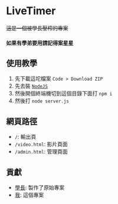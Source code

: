 # LiveTimer
~~這是一個被學長壓榨的專案~~
#### **如果有學弟要用請記得案星星**

## 使用教學
1. 先下載這坨檔案 `Code > Download ZIP`
2. 先去裝 [`NodeJS`](https://nodejs.org/zh-tw/)
3. 然後開個終端機切到這個目錄下面打 `npm i`
4. 然後打 `node server.js`

## 網頁路徑
- `/`: 輸出頁
- `/video.html`: 影片頁面
- `/admin.html`: 管理頁面

## 貢獻
 - [學長](https://github.com/lifeng-87): 製作了原始專案
 - [我](https://github.com/Gary50613): 這個專案